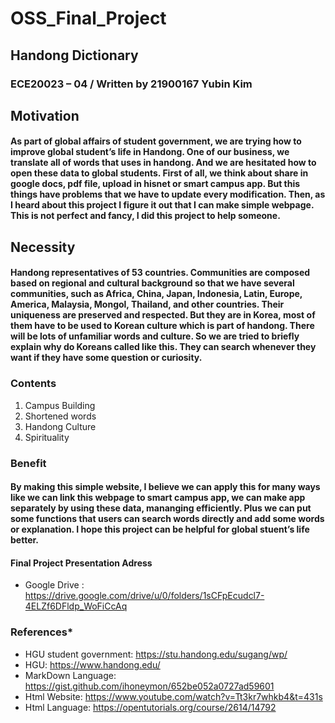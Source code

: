 # OSS_Final_Project 
## Handong Dictionary
### ECE20023 – 04 / Written by 21900167 Yubin Kim

## **Motivation**

#### As part of global affairs of student government, we are trying how to improve global student’s life in Handong. One of our business, we translate all of words that uses in handong. And we are hesitated how to open these data to global students. First of all, we think about share in google docs, pdf file, upload in hisnet or smart campus app. But this things have problems that we have to update every modification. Then, as I heard about this project I figure it out that I can make simple webpage. This is not perfect and fancy, I did this project to help someone.

## **Necessity**

#### Handong representatives of 53 countries. Communities are composed based on regional and cultural background so that we have several communities, such as Africa, China, Japan, Indonesia, Latin, Europe, America, Malaysia, Mongol, Thailand, and other countries. Their uniqueness are preserved and respected. But they are in Korea, most of them have to be used to Korean culture which is part of handong. There will be lots of unfamiliar words and culture. So we are tried to briefly explain why do Koreans called like this. They can search whenever they want if they have some question or curiosity.

### **Contents**

1. Campus Building
2. Shortened words
3. Handong Culture
4. Spirituality

### **Benefit**

#### By making this simple website, I believe we can apply this for many ways like we can link this webpage to smart campus app, we can make app separately by using these data, mananging efficiently. Plus we can put some functions that users can search words directly and add some words or explanation. I hope this project can be helpful for global stuent’s life better.

#### Final Project Presentation Adress

* Google Drive : https://drive.google.com/drive/u/0/folders/1sCFpEcudcl7-4ELZf6DFldp_WoFiCcAq

### **References*** 

* HGU student government: <https://stu.handong.edu/sugang/wp/>
* HGU: <https://www.handong.edu/>
* MarkDown Language: <https://gist.github.com/ihoneymon/652be052a0727ad59601>
* Html Website: <https://www.youtube.com/watch?v=Tt3kr7whkb4&t=431s>
* Html Language: <https://opentutorials.org/course/2614/14792>

